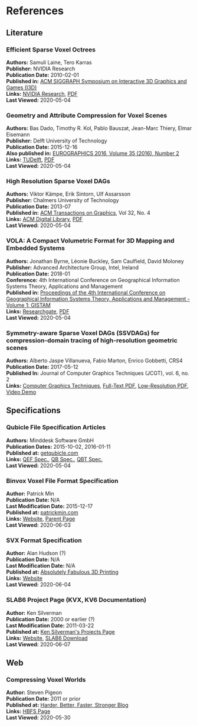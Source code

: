 # References

## Literature

### Efficient Sparse Voxel Octrees

**Authors:** Samuli Laine, Tero Karras<br>
**Publisher:** NVIDIA Research<br>
**Publication Date:** 2010-02-01<br>
**Published in:** [ACM SIGGRAPH Symposium on Interactive 3D Graphics and Games (I3D)](
http://graphics.cs.williams.edu/i3d10/)<br>
**Links:** [NVIDIA Research](https://research.nvidia.com/publication/efficient-sparse-voxel-octrees),
[PDF](https://research.nvidia.com/sites/default/files/pubs/2010-02_Efficient-Sparse-Voxel/laine2010i3d_paper.pdf)<br>
**Last Viewed:** 2020-05-04

### Geometry and Attribute Compression for Voxel Scenes

**Authors:** Bas Dado, Timothy R. Kol, Pablo Bauszat, Jean-Marc Thiery, Elmar Eisemann<br>
**Publisher:** Delft University of Technology<br>
**Publication Date:** 2015-12-16<br>
**Also published in:** [EUROGRAPHICS 2016, Volume 35 (2016), Number 2](
https://www.researchgate.net/profile/Timothy_Kol/publication/303597840_Geometry_and_Attribute_Compression_for_Voxel_Scenes/links/5b504016aca27217ffa25e39/Geometry-and-Attribute-Compression-for-Voxel-Scenes.pdf)<br>
**Links:** [TUDelft](https://repository.tudelft.nl/islandora/object/uuid:c8dec252-de9e-4c5c-9179-fb801f78caaf),
[PDF](https://repository.tudelft.nl/islandora/object/uuid:c8dec252-de9e-4c5c-9179-fb801f78caaf/datastream/OBJ/download)
<br>
**Last Viewed:** 2020-05-04

### High Resolution Sparse Voxel DAGs

**Authors:** Viktor Kämpe, Erik Sintorn, Ulf Assarsson<br>
**Publisher:** Chalmers University of Technology<br>
**Publication Date:** 2013-07<br>
**Published in:** [ACM Transactions on Graphics](https://dl.acm.org/journal/tog), Vol 32, No. 4<br>
**Links:** [ACM Digital Library](https://dl.acm.org/doi/10.1145/2461912.2462024),
[PDF](https://dl.acm.org/doi/pdf/10.1145/2461912.2462024?download=true)<br>
**Last Viewed:** 2020-05-04

### VOLA: A Compact Volumetric Format for 3D Mapping and Embedded Systems

**Authors:** Jonathan Byrne, Léonie Buckley, Sam Caulfield, David Moloney<br>
**Publisher:** Advanced Architecture Group, Intel, Ireland<br>
**Publication Date:** 2018-01<br>
**Conference:** 4th International Conference on Geographical Information Systems Theory, Applications and Management<br>
**Published in:** [Proceedings of the 4th International Conference on Geographical Information Systems Theory,
Applications and Management - Volume 1: GISTAM](
http://www.scitepress.net/ProceedingsDetails.aspx?ID=bxb3QTEeduo=&t=1)<br>
**Links:** [Researchgate](https://www.researchgate.net/publication/324054042_VOLA_A_Compact_Volumetric_Format_for_3D_Mapping_and_Embedded_Systems),
[PDF](https://www.researchgate.net/profile/Jonathan_Byrne/publication/324054042_VOLA_A_Compact_Volumetric_Format_for_3D_Mapping_and_Embedded_Systems/links/5b9781394585153a53299433/VOLA-A-Compact-Volumetric-Format-for-3D-Mapping-and-Embedded-Systems.pdf)
<br>
**Last Viewed:** 2020-05-04

### Symmetry-aware Sparse Voxel DAGs (SSVDAGs) for compression-domain tracing of high-resolution geometric scenes 

**Authors:** Alberto Jaspe Villanueva, Fabio Marton, Enrico Gobbetti, CRS4<br>
**Publication Date:** 2017-05-12<br>
**Published In:** Journal of Computer Graphics Techniques (JCGT), vol. 6, no. 2<br>
**Links:** [Computer Graphics Techniques](http://jcgt.org/published/0006/02/01/),
[Full-Text PDF](http://jcgt.org/published/0006/02/01/paper.pdf),
[Low-Resolution PDF](http://jcgt.org/published/0006/02/01/paper-lowres.pdf),
[Video Demo](http://jcgt.org/published/0006/02/01/jcgt-ssvdags-demo.mp4)

## Specifications

### Qubicle File Specification Articles

**Authors:** Minddesk Software GmbH<br>
**Publication Dates:** 2015-10-02, 2016-01-11<br>
**Published at:** [getqubicle.com](https://getqubicle.com/)<br>
**Links:** [QEF Spec.](https://getqubicle.com/learn/article.php?id=23),
[QB Spec.](https://getqubicle.com/learn/article.php?id=22), [QBT Spec.](https://getqubicle.com/learn/article.php?id=47)
<br>
**Last Viewed:** 2020-05-04

### Binvox Voxel File Format Specification

**Author:** Patrick Min<br>
**Publication Date:** N/A<br>
**Last Modification Date:** 2015-12-17<br>
**Published at:** [patrickmin.com](https://www.patrickmin.com)<br>
**Links:** [Website](https://www.patrickmin.com/binvox/binvox.html),
[Parent Page](https://www.patrickmin.com/binvox/index.php)<br>
**Last Viewed:** 2020-06-03

### SVX Format Specification

**Author:** Alan Hudson (?)<br>
**Publication Date:** N/A<br>
**Last Modification Date:** N/A<br>
**Published at:** [Absolutely Fabulous 3D Printing](https://abfab3d.com)<br>
**Links:** [Website](https://abfab3d.com/svx-format/)<br>
**Last Viewed:** 2020-06-04

### SLAB6 Project Page (KVX, KV6 Documentation)

**Author:** Ken Silverman<br>
**Publication Date:** 2000 or earlier (?)<br>
**Last Modification Date:** 2011-03-22<br>
**Published at:** [Ken Silverman's Projects Page](http://www.advsys.net/ken/download.htm)<br>
**Links:** [Website](http://www.advsys.net/ken/download.htm#slab6),
[SLAB6 Download](http://www.advsys.net/ken/slab6.zip)<br>
**Last Viewed:** 2020-06-07

## Web

### Compressing Voxel Worlds

**Author:** Steven Pigeon<br>
**Publication Date:** 2011 or prior<br>
**Published at:** [Harder, Better, Faster, Stronger Blog](https://hbfs.wordpress.com/)<br>
**Links:** [HBFS Page](https://hbfs.wordpress.com/2011/03/22/compressing-voxel-worlds/)<br>
**Last Viewed:** 2020-05-30



<div style="margin-top: 20em"></div>
